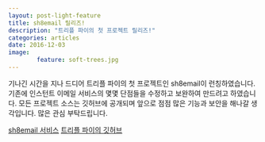 ```yaml
---
layout: post-light-feature
title: sh8email 릴리즈!
description: "트리플 파이의 첫 프로젝트 릴리즈!"
categories: articles
date: 2016-12-03
image: 
        feature: soft-trees.jpg
---
```

기나긴 시간을 지나 드디어 트리플 파이의 첫 프로젝트인 sh8email이 런칭하였습니다. 기존에 인스턴트 이메일 서비스의 몇몇 단점들을 수정하고 보완하여 만드려고 하였습니다. 모든 프로젝트 소스는 깃허브에 공개되며 앞으로 점점 많은 기능과 보안을 해나갈 생각입니다. 많은 관심 부탁드립니다.

[sh8email 서비스](https://sh8.email)
[트리플 파이의 깃허브](https://github.com/triplepy)
